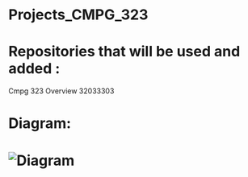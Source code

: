 # Projects_CMPG_323
# Repositories that will be used and added :   
Cmpg 323 Overview 32033303
# Diagram:
# ![Diagram](https://github.com/AlwynBar/CMPG-323-Overview-320333033-/assets/80039379/5842a83f-03bc-4008-8f68-748aced6a929)
